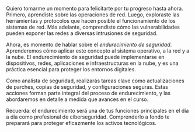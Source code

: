 


Quiero tomarme un momento para felicitarte por tu progreso hasta ahora. Primero, aprendiste sobre las operaciones de red. Luego, exploraste las herramientas y protocolos que hacen posible el funcionamiento de los sistemas de red. Más adelante, comprendiste cómo las vulnerabilidades pueden exponer las redes a diversas intrusiones de seguridad.

Ahora, es momento de hablar sobre el _endurecimiento de seguridad_. Aprenderemos cómo aplicar este concepto al sistema operativo, a la red y a la nube. El endurecimiento de seguridad puede implementarse en dispositivos, redes, aplicaciones e infraestructuras en la nube, y es una práctica esencial para proteger los entornos digitales.

Como analista de seguridad, realizarás tareas clave como actualizaciones de parches, copias de seguridad, y configuraciones seguras. Estas acciones forman parte integral del proceso de endurecimiento, y las abordaremos en detalle a medida que avances en el curso.

Recuerda: el endurecimiento será una de tus funciones principales en el día a día como profesional de ciberseguridad. Comprenderlo a fondo te preparará para proteger eficazmente los activos tecnológicos.

